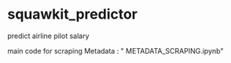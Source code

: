 # squawkit_predictor
predict airline pilot salary

main code for scraping Metadata : " METADATA_SCRAPING.ipynb"
